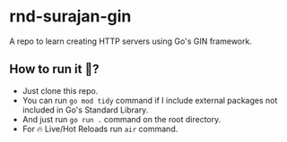 # rnd-surajan-gin

A repo to learn creating HTTP servers using Go's GIN framework.

## How to run it 🤔?

- Just clone this repo.
- You can run `go mod tidy` command if I include external packages not included in Go's Standard Library.
- And just run `go run .` command on the root directory.
- For 🔥 Live/Hot Reloads run `air` command.
